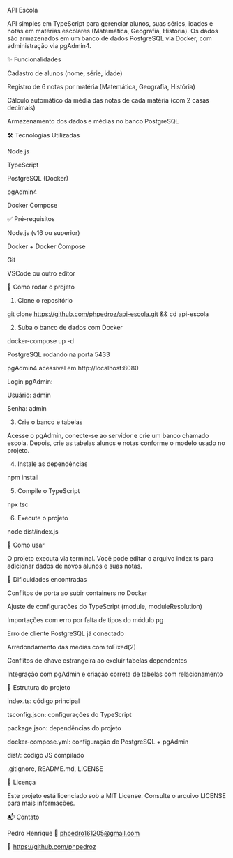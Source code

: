 API Escola

API simples em TypeScript para gerenciar alunos, suas séries, idades e notas em matérias escolares (Matemática, Geografia, História).
Os dados são armazenados em um banco de dados PostgreSQL via Docker, com administração via pgAdmin4.

✨ Funcionalidades

Cadastro de alunos (nome, série, idade)

Registro de 6 notas por matéria (Matemática, Geografia, História)

Cálculo automático da média das notas de cada matéria (com 2 casas decimais)

Armazenamento dos dados e médias no banco PostgreSQL

🛠 Tecnologias Utilizadas

Node.js

TypeScript

PostgreSQL (Docker)

pgAdmin4

Docker Compose

✅ Pré-requisitos

Node.js (v16 ou superior)

Docker + Docker Compose

Git

VSCode ou outro editor

🚀 Como rodar o projeto
1. Clone o repositório

git clone https://github.com/phpedroz/api-escola.git && cd api-escola

2. Suba o banco de dados com Docker

docker-compose up -d

PostgreSQL rodando na porta 5433

pgAdmin4 acessível em http://localhost:8080

Login pgAdmin:

Usuário: admin

Senha: admin

3. Crie o banco e tabelas

Acesse o pgAdmin, conecte-se ao servidor e crie um banco chamado escola.
Depois, crie as tabelas alunos e notas conforme o modelo usado no projeto.

4. Instale as dependências

npm install

5. Compile o TypeScript

npx tsc

6. Execute o projeto

node dist/index.js

🧪 Como usar

O projeto executa via terminal.
Você pode editar o arquivo index.ts para adicionar dados de novos alunos e suas notas.

📌 Dificuldades encontradas

Conflitos de porta ao subir containers no Docker

Ajuste de configurações do TypeScript (module, moduleResolution)

Importações com erro por falta de tipos do módulo pg

Erro de cliente PostgreSQL já conectado

Arredondamento das médias com toFixed(2)

Conflitos de chave estrangeira ao excluir tabelas dependentes

Integração com pgAdmin e criação correta de tabelas com relacionamento

📁 Estrutura do projeto

index.ts: código principal

tsconfig.json: configurações do TypeScript

package.json: dependências do projeto

docker-compose.yml: configuração de PostgreSQL + pgAdmin

dist/: código JS compilado

.gitignore, README.md, LICENSE

📝 Licença

Este projeto está licenciado sob a MIT License.
Consulte o arquivo LICENSE para mais informações.

📬 Contato

Pedro Henrique
📧 phpedro161205@gmail.com

🔗 https://github.com/phpedroz

